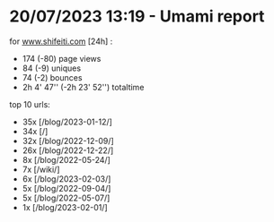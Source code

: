 # 20/07/2023 13:19 - Umami report
for www.shifeiti.com [24h] :

 - 174 (-80) page views
 - 84 (-9) uniques
 - 74 (-2) bounces
 - 2h 4' 47'' (-2h 23' 52'') totaltime


top 10 urls:
 - 35x [/blog/2023-01-12/]
 - 34x [/]
 - 32x [/blog/2022-12-09/]
 - 26x [/blog/2022-12-22/]
 - 8x [/blog/2022-05-24/]
 - 7x [/wiki/]
 - 6x [/blog/2023-02-03/]
 - 5x [/blog/2022-09-04/]
 - 5x [/blog/2022-05-07/]
 - 1x [/blog/2023-02-01/]


